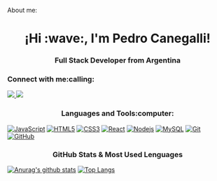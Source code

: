 About me:
<h1 align="center">¡Hi :wave:, I'm Pedro Canegalli!</h1>
<h3 align="center">Full Stack Developer from Argentina</h3>

<h3 align="left">Connect with me:calling:</h3>
<div> 
  <a href="mailto:canegallipedro@gmail.com" target="_blank"><img src="https://img.shields.io/badge/Gmail-D14836?style=for-the-badge&logo=gmail&logoColor=white" target="_blank">   </a> 
  <a href ="https://www.linkedin.com/in/pedro-canegalli/" target="_blank"><img src="https://img.shields.io/badge/LinkedIn-0077B5?style=for-the-badge&logo=linkedin&logoColor=white" target="_blank"></a>
</div>

<h3 align="center">Languages and Tools:computer:</h3>

[![JavaScript](https://img.shields.io/badge/-JavaScript-black?style=flat&logo=javascript&link)]() [![HTML5](https://img.shields.io/badge/-HTML5-E34F26?style=flat&logo=html5&logoColor=white&link)]() [![CSS3](https://img.shields.io/badge/-CSS3-1572B6?style=flat&logo=css3&link)]() [![React](https://img.shields.io/badge/-React-black?style=flat&logo=react&link)]() [![Nodejs](https://img.shields.io/badge/-Nodejs-black?style=flat&logo=Node.js&link)]() [![MySQL](https://img.shields.io/badge/-MySQL-black?style=flat&logo=mysql&link)]() [![Git](https://img.shields.io/badge/-Git-black?style=flat&logo=git&link)]() [![GitHub](https://img.shields.io/badge/-GitHub-181717?style=flat&logo=github&link)]()

<h3 align="center">GitHub Stats & Most Used Lenguages</h3>

[![Anurag's github stats](https://github-readme-stats.vercel.app/api?username=PedroCanegalli&show_icons=true&theme=merko&hide=prs,issues)](https://github.com/PedroCanegalli/github-readme-stats)
[![Top Langs](https://github-readme-stats.vercel.app/api/top-langs/?username=PedroCanegalli&layout=compact&theme=merko&)](https://github.com/PedroCanegalli/github-readme-stats)
